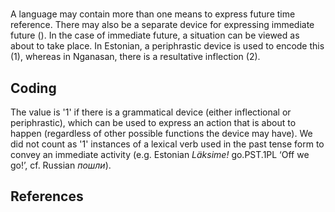 # [](ParameterTable?__template__=property.md&property=Name#cldf:UT020)

A language may contain more than one means to express future time reference. There may also be a separate device for 
expressing immediate future ([](Source?ref&with_internal_ref_link#cldf:bybee_et_al_1994)). In the case of immediate 
future, a situation can be viewed as about to take place. In Estonian, a periphrastic device is used to encode this (1), 
whereas in Nganasan, there is a resultative inflection (2).

[](ExampleTable?example_id=1&with_internal_ref_link#cldf:UT020-1)

[](ExampleTable?example_id=2&with_internal_ref_link#cldf:UT020-2)

## Coding

The value is '1' if there is a grammatical device (either inflectional or periphrastic), which can be used to express an action that is about to happen (regardless of other possible functions the device may have). We did not count as '1' instances of a lexical verb used in the past tense form to convey an immediate activity (e.g. Estonian *Läksime!* go.PST.1PL ‘Off we go!’, cf. Russian *пошли*). 

## References

[](Source?cited_only#cldf:__all__)

